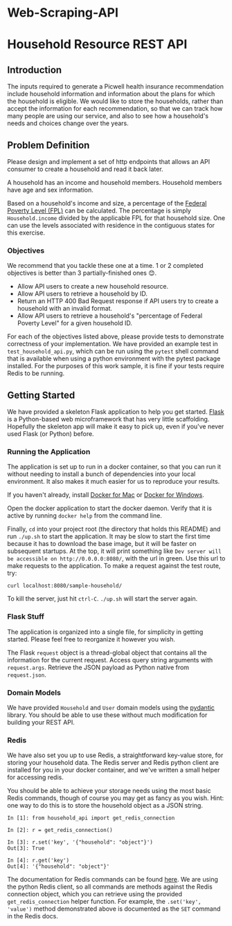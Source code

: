 # Web-Scraping-API

# Household Resource REST API

## Introduction

The inputs required to generate a Picwell health insurance recommendation
include household information and information about the plans for which the
household is eligible. We would like to store the households, rather than accept
the information for each recommendation, so that we can track how many
people are using our service, and also to see how a household's needs and
choices change over the years.

## Problem Definition

Please design and implement a set of http endpoints that allows an API consumer
to create a household and read it back later.

A household has an income and household members. Household members have age and
sex information.

Based on a household's income and size, a percentage of the [Federal Poverty Level
(FPL)](https://aspe.hhs.gov/poverty-guidelines) can be calculated. The
percentage is simply `Household.income` divided by the applicable FPL for that
household size. One can use the levels associated with residence in the
contiguous states for this exercise.

### Objectives

We recommend that you tackle these one at a time. 1 or 2 completed objectives is
better than 3 partially-finished ones 😊.

- Allow API users to create a new household resource.
- Allow API users to retrieve a household by ID.
- Return an HTTP 400 Bad Request response if API users try to create a household
  with an invalid format.
- Allow API users to retrieve a household's "percentage of Federal Poverty
  Level" for a given household ID.

For each of the objectives listed above, please provide tests to
demonstrate correctness of your implementation. We have provided an example test
in `test_household_api.py`, which can be run using the `pytest` shell command
that is available when using a python environment with the pytest package
installed. For the purposes of this work sample, it is fine if your tests
require Redis to be running.

## Getting Started

We have provided a skeleton Flask application to help you get
started. [Flask](http://flask.pocoo.org/) is a Python-based web microframework
that has very little scaffolding. Hopefully the skeleton app will make it easy
to pick up, even if you've never used Flask (or Python) before.

### Running the Application

The application is set up to run in a docker container, so that you can run it
without needing to install a bunch of dependencies into your local
environment. It also makes it much easier for us to reproduce your results.

If you haven't already, install [Docker for Mac](https://docs.docker.com/docker-for-mac/) or
[Docker for Windows](https://docs.docker.com/docker-for-windows/).

Open the docker application to start the docker daemon. Verify that it is active
by running `docker help` from the command line.

Finally, `cd` into your project root (the directory that holds this README) and
run `./up.sh` to start the application. It may be slow to start the first time
because it has to download the base image, but it will be faster on subsequent
startups. At the top, it will print something like `Dev server will be accessible on http://0.0.0.0:8080/`, with the url in green. Use this url to
make requests to the application. To make a request against the test route, try:

```
curl localhost:8080/sample-household/
```

To kill the server, just hit `ctrl-C`. `./up.sh` will start the server again.

### Flask Stuff

The application is organized into a single file, for simplicity in getting
started. Please feel free to reorganize it however you wish.

The Flask `request` object is a thread-global object that contains all the
information for the current request. Access query string arguments with
`request.args`. Retrieve the JSON payload as Python native from `request.json`.

### Domain Models

We have provided `Household` and `User` domain models using the
[pydantic](https://pydantic-docs.helpmanual.io/) library. You should
be able to use these without much modification for building your REST API.

### Redis

We have also set you up to use Redis, a straightforward key-value store, for
storing your household data. The Redis server and Redis python client are
installed for you in your docker container, and we've written a small helper for
accessing redis.

You should be able to achieve your storage needs using the most basic Redis
commands, though of course you may get as fancy as you wish. Hint: one way to do
this is to store the household object as a JSON string.

```
In [1]: from household_api import get_redis_connection

In [2]: r = get_redis_connection()

In [3]: r.set('key', '{"household": "object"}')
Out[3]: True

In [4]: r.get('key')
Out[4]: '{"household": "object"}'
```

The documentation for Redis commands can be found
[here](http://redis.io/commands). We are using the python Redis client, so all
commands are methods against the Redis connection object, which you can
retrieve using the provided `get_redis_connection` helper function. For example,
the `.set('key', 'value')` method demonstrated above is documented as the `SET`
command in the Redis docs.
